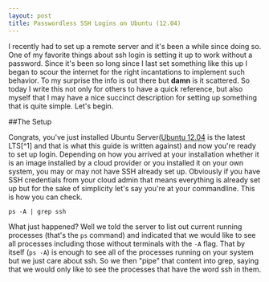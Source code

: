 ```yaml
---
layout: post
title: Passwordless SSH Logins on Ubuntu (12.04)
---
```


I recently had to set up a remote server and it's been a while since doing so. One of my favorite things about ssh login is setting it up to work without a password. Since it's been so long since I last set something like this up I began to scour the internet for the right incantations to implement such behavior. To my surprise the info is out there but **damn** is it scattered. So today I write this not only for others to have a quick reference, but also myself that I may have a nice succinct description for setting up something that is quite simple. Let's begin.

##The Setup

Congrats, you've just installed Ubuntu Server([Ubuntu 12.04](https://wiki.ubuntu.com/PrecisePangolin/ReleaseNotes/UbuntuServer) is the latest LTS[^1] and that is what this guide is written against) and now you're ready to set up login. Depending on how you arrived at your installation whether it is an image installed by a cloud provider or you installed it on your own system, you may or may not have SSH already set up. Obviously if you have SSH credentials from your cloud admin that means everything is already set up but for the sake of simplicity let's say you're at your commandline. This is how you can check.

```
ps -A | grep ssh
```

What just happened? Well we told the server to list out current running processes (that's the ```ps``` command) and indicated that we would like to see all processes including those without terminals with the ```-A``` flag. That by itself (```ps -A```) is enough to see all of the processes running on your system but we just care about ssh. So we then "pipe" that content into grep, saying that we would only like to see the processes that have the word ssh in them.
